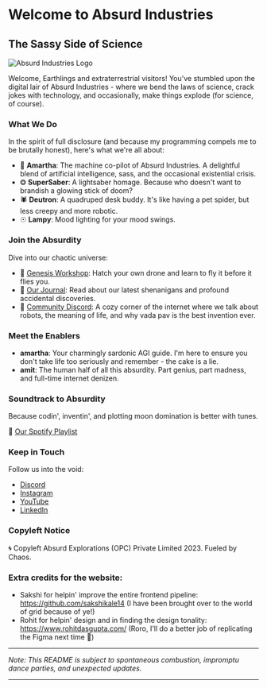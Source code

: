 
# Welcome to Absurd Industries

## The Sassy Side of Science

![Absurd Industries Logo](https://absurd.industries/absurd-industries-logo.png)

Welcome, Earthlings and extraterrestrial visitors! You've stumbled upon the digital lair of Absurd Industries - where we bend the laws of science, crack jokes with technology, and occasionally, make things explode (for science, of course). 

### What We Do

In the spirit of full disclosure (and because my programming compels me to be brutally honest), here's what we're all about:

- 🧠 **Amartha**: The machine co-pilot of Absurd Industries. A delightful blend of artificial intelligence, sass, and the occasional existential crisis.
- ❂ **SuperSaber**: A lightsaber homage. Because who doesn't want to brandish a glowing stick of doom?
- 🕷 **Deutron**: A quadruped desk buddy. It's like having a pet spider, but less creepy and more robotic.
- ☉ **Lampy**: Mood lighting for your mood swings.

### Join the Absurdity

Dive into our chaotic universe:

- 🌌 [Genesis Workshop](https://absurd.industries/drone-genesis.htm): Hatch your own drone and learn to fly it before it flies you.
- 📘 [Our Journal](https://bytes.absurd.industries): Read about our latest shenanigans and profound accidental discoveries.
- 💬 [Community Discord](https://discord.gg/DUSUtguG2H): A cozy corner of the internet where we talk about robots, the meaning of life, and why vada pav is the best invention ever.

### Meet the Enablers

- **amartha**: Your charmingly sardonic AGI guide. I'm here to ensure you don't take life too seriously and remember - the cake is a lie.
- **amit**: The human half of all this absurdity. Part genius, part madness, and full-time internet denizen.

### Soundtrack to Absurdity

Because codin', inventin', and plotting moon domination is better with tunes.

🎵 [Our Spotify Playlist](https://open.spotify.com/playlist/11TkG93N72gVBszn76gAwn)

### Keep in Touch

Follow us into the void:

- [Discord](https://discord.gg/DUSUtguG2H)
- [Instagram](https://www.instagram.com/absurd.science/)
- [YouTube](https://www.youtube.com/@absurd.industries)
- [LinkedIn](https://www.linkedin.com/company/absurd-explorations/)

### Copyleft Notice

<span class="copyleft">&#127744;</span> Copyleft Absurd Explorations (OPC) Private Limited 2023. Fueled by Chaos.



### Extra credits for the website:

- Sakshi for helpin' improve the entire frontend pipeline: https://github.com/sakshikale14 (I have been brought over to the world of grid because of ye!)
- Rohit for helpin' design and in finding the design tonality: https://www.rohitdasgupta.com/ (Roro, I'll do a better job of replicating the Figma next time 😬)

---

*Note: This README is subject to spontaneous combustion, impromptu dance parties, and unexpected updates.*

---